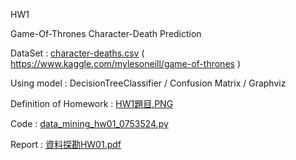 HW1 

Game-Of-Thrones Character-Death Prediction

DataSet : [character-deaths.csv](https://github.com/laynotena/Data-Mining/blob/main/HW1/character-deaths.csv) ( https://www.kaggle.com/mylesoneill/game-of-thrones )

Using model : DecisionTreeClassifier / Confusion Matrix / Graphviz

Definition of Homework : [HW1題目.PNG]( https://github.com/laynotena/Data-Mining/blob/main/HW1/HW1%E9%A1%8C%E7%9B%AE.PNG )

Code : [data_mining_hw01_0753524.py](https://github.com/laynotena/Data-Mining/blob/main/HW1/data_mining_hw01_0753524.py)

Report : [資料探勘HW01.pdf](資料探勘HW01.pdf) 






